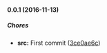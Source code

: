 #### 0.0.1 (2016-11-13)

##### Chores

* **src:** First commit ([3ce0ae6c](https://github.com/lgaticaq/indicadoresdeldia/commit/3ce0ae6c4e9cf49262aafbeaba3d2f79ead9742e))

